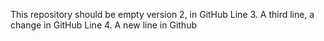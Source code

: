 This repository should be empty
version 2, in GitHub
Line 3. A third line, a change in GitHub
Line 4. A new line in Github
